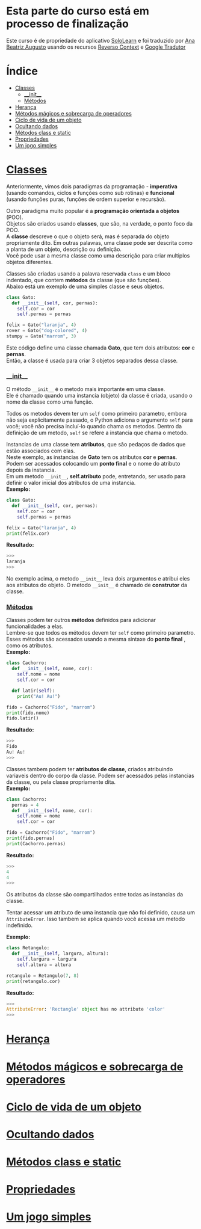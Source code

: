 # Esta parte do curso está em processo de finalização

Este curso é de propriedade do aplicativo [SoloLearn](https://play.google.com/store/apps/details?id=com.sololearn) e foi traduzido por [Ana Beatriz Augusto](https://www.linkedin.com/in/anabeatrizz) usando os recursos [Reverso Context](https://context.reverso.net/translation/) e [Google Tradutor](https://translate.google.com.br/?hl=pt-BR)

# Índice
- [Classes](#classes)
   - [\_\_init_\_](#\_\_init_\_)
   - [Métodos](#métodos)
- [Herança](#herança)
- [Métodos mágicos e sobrecarga de operadores](#métodos-mágicos-e-sobrecarga-de-operadores)
- [Ciclo de vida de um objeto](#ciclo-de-vida-de-um-objeto)
- [Ocultando dados](#ocultando-dados)
- [Métodos class e static](#métodos-class-e-static)
- [Propriedades](#propriedades)
- [Um jogo simples](#um-jogo-simples)

# [Classes](#índice)
Anteriormente, vimos dois paradigmas da programação - __imperativa__ (usando comandos, ciclos e funções como sub rotinas) e __funcional__ (usando funções puras, funções de ordem superior e recursão).

Outro paradigma muito popular é a __programação orientada a objetos__ (POO).<br>Objetos são criados usando __classes__, que são, na verdade, o ponto foco da POO.<br>A __classe__ descreve o que o objeto será, mas é separada do objeto propriamente dito. Em outras palavras, uma classe pode ser descrita como a planta de um objeto, descrição ou definição.<br>Você pode usar a mesma classe como uma descrição para criar multiplos objetos diferentes.

Classes são criadas usando a palavra reservada `class` e um bloco indentado, que contem __métodos__ da classe (que são funções).<br>Abaixo está um exemplo de uma simples classe e seus objetos.
```python
class Gato:
  def __init__(self, cor, pernas):
    self.cor = cor
    self.pernas = pernas

felix = Gato("laranja", 4)
rover = Gato("dog-colored", 4)
stumpy = Gato("marrom", 3)
```

Este código define uma classe chamada __Gato__, que tem dois atributos: __cor__ e __pernas__.<br>Então, a classe é usada para criar 3 objetos separados dessa classe.

### [\_\_init_\_](#índice)
O método `__init__` é o metodo mais importante em uma classe.<br>Ele é chamado quando uma instancia (objeto) da classe é criada, usando o nome da classe como uma função.

Todos os metodos devem ter um `self` como primeiro parametro, embora não seja explicitamente passado, o Python adiciona o argumento `self` para você; você não precisa incluí-lo quando chama os metodos. Dentro da definição de um metodo, `self` se refere a instancia que chama o metodo.

Instancias de uma classe tem __atributos__, que são pedaços de dados que estão associados com elas.<br>Neste exemplo, as instancias de __Gato__ tem os atributos __cor__ e __pernas__. Podem ser acessados colocando um __ponto final__ e o nome do atributo depois da instancia.<br>Em um metodo `__init__`, __self.atributo__ pode, entretando, ser usado para definir o valor inicial dos atributos de uma instancia.<br>__Exemplo:__
```python
class Gato:
  def __init__(self, cor, pernas):
    self.cor = cor
    self.pernas = pernas

felix = Gato("laranja", 4)
print(felix.cor)
```

__Resultado:__
```python
>>>
laranja
>>>
```

No exemplo acima, o metodo `__init__` leva dois argumentos e atribui eles aos atributos do objeto. O metodo `__init__` é chamado de __construtor__ da classe.

### [Métodos](#índice)
Classes podem ter outros __métodos__ definidos para adicionar funcionalidades a elas.<br>Lembre-se que todos os métodos devem ter `self` como primeiro parametro.<br>Esses métodos são acessados usando a mesma sintaxe do __ponto final__ , como os atributos.<br>__Exemplo:__
```python
class Cachorro:
  def __init__(self, nome, cor):
    self.nome = nome
    self.cor = cor

  def latir(self):
    print("Au! Au!")

fido = Cachorro("Fido", "marrom")
print(fido.nome)
fido.latir()
```

__Resultado:__
```python
>>>
Fido
Au! Au!
>>>
```

Classes tambem podem ter __atributos de classe__, criados atribuindo variaveis dentro do corpo da classe. Podem ser acessados pelas instancias da classe, ou pela classe propriamente dita.<br>__Exemplo:__
```python
class Cachorro:
  pernas = 4
  def __init__(self, nome, cor):
    self.nome = nome
    self.cor = cor

fido = Cachorro("Fido", "marrom")
print(fido.pernas)
print(Cachorro.pernas)
```

__Resultado:__
```python
>>>
4
4
>>>
```

Os atributos da classe são compartilhados entre todas as instancias da classe.

Tentar acessar um atributo de uma instancia que não foi definido, causa um `AttributeError`. Isso tambem se aplica quando você acessa um metodo indefinido.

__Exemplo:__
```python
class Retangulo: 
  def __init__(self, largura, altura):
    self.largura = largura
    self.altura = altura

retangulo = Retangulo(7, 8)
print(retangulo.cor)
```

__Resultado:__
```python
>>>
AttributeError: 'Rectangle' object has no attribute 'color'
>>>
```

# [Herança](#índice)

# [Métodos mágicos e sobrecarga de operadores](#índice)

# [Ciclo de vida de um objeto](#índice)

# [Ocultando dados](#índice)

# [Métodos class e static](#índice)

# [Propriedades](#índice)

# [Um jogo simples](#índice)
